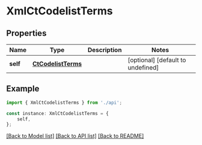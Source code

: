 # XmlCtCodelistTerms


## Properties

Name | Type | Description | Notes
------------ | ------------- | ------------- | -------------
**self** | [**CtCodelistTerms**](CtCodelistTerms.md) |  | [optional] [default to undefined]

## Example

```typescript
import { XmlCtCodelistTerms } from './api';

const instance: XmlCtCodelistTerms = {
    self,
};
```

[[Back to Model list]](../README.md#documentation-for-models) [[Back to API list]](../README.md#documentation-for-api-endpoints) [[Back to README]](../README.md)
